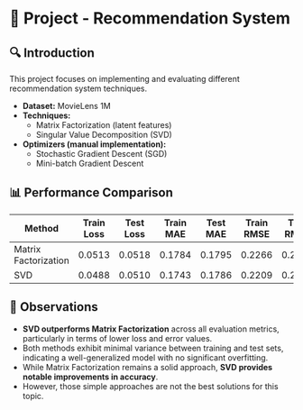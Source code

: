 # 📌 Project - Recommendation System

## 🔍 Introduction
This project focuses on implementing and evaluating different recommendation system techniques.
- **Dataset:** MovieLens 1M
- **Techniques:**
    + Matrix Factorization (latent features)
    + Singular Value Decomposition (SVD)
- **Optimizers (manual implementation):**
    + Stochastic Gradient Descent (SGD)
    + Mini-batch Gradient Descent

## 📊 Performance Comparison

| Method                      | Train Loss | Test Loss | Train MAE | Test MAE | Train RMSE | Test RMSE |
|-----------------------------|------------|-----------|-----------|----------|------------|-----------|
| Matrix Factorization        | 0.0513     | 0.0518    | 0.1784    | 0.1795   | 0.2266     | 0.2275    |
| SVD                         | 0.0488     | 0.0510    | 0.1743    | 0.1786   | 0.2209     | 0.2258    |

## 📌 Observations
- **SVD outperforms Matrix Factorization** across all evaluation metrics, particularly in terms of lower loss and error values.
- Both methods exhibit minimal variance between training and test sets, indicating a well-generalized model with no significant overfitting.
- While Matrix Factorization remains a solid approach, **SVD provides notable improvements in accuracy**.
- However, those simple approaches are not the best solutions for this topic.